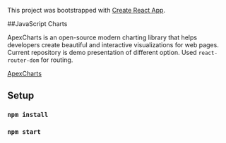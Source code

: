 This project was bootstrapped with [Create React App](https://github.com/facebook/create-react-app).


##JavaScript Charts

ApexCharts is an open-source modern charting library that helps developers create beautiful and interactive visualizations for web pages.
Current repository is demo presentation of different option. Used `react-router-dom` for routing.

[ApexCharts](https://apexcharts.com/)



## Setup

### `npm install`
### `npm start`

